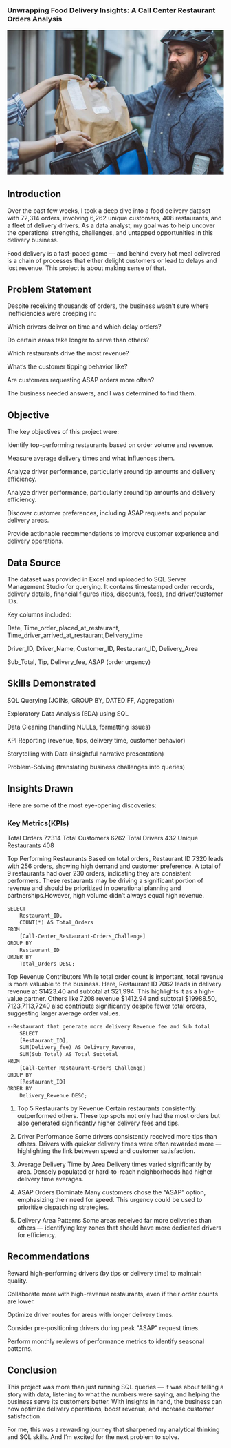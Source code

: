 ### Unwrapping Food Delivery Insights: A Call Center Restaurant Orders Analysis
![](Ccoverpage.png)
## Introduction
Over the past few weeks, I took a deep dive into a food delivery dataset with 72,314 orders, involving 6,262 unique customers, 408 restaurants, and a fleet of delivery drivers. As a data analyst, my goal was to help uncover the operational strengths, challenges, and untapped opportunities in this delivery business.

Food delivery is a fast-paced game — and behind every hot meal delivered is a chain of processes that either delight customers or lead to delays and lost revenue. This project is about making sense of that.

## Problem Statement
Despite receiving thousands of orders, the business wasn’t sure where inefficiencies were creeping in:

Which drivers deliver on time and which delay orders?

Do certain areas take longer to serve than others?

Which restaurants drive the most revenue?

What’s the customer tipping behavior like?

Are customers requesting ASAP orders more often?

The business needed answers, and I was determined to find them.

## Objective
The key objectives of this project were:

Identify top-performing restaurants based on order volume and revenue.

Measure average delivery times and what influences them.

Analyze driver performance, particularly around tip amounts and delivery efficiency.

Analyze driver performance, particularly around tip amounts and delivery efficiency.

Discover customer preferences, including ASAP requests and popular delivery areas.

Provide actionable recommendations to improve customer experience and delivery operations.

## Data Source
The dataset was provided in Excel and uploaded to SQL Server Management Studio for querying. It contains timestamped order records, delivery details, financial figures (tips, discounts, fees), and driver/customer IDs.

Key columns included:

Date, Time_order_placed_at_restaurant, Time_driver_arrived_at_restaurant,Delivery_time

Driver_ID, Driver_Name, Customer_ID, Restaurant_ID, Delivery_Area

Sub_Total, Tip, Delivery_fee, ASAP (order urgency)

## Skills Demonstrated
SQL Querying (JOINs, GROUP BY, DATEDIFF, Aggregation)

Exploratory Data Analysis (EDA) using SQL

Data Cleaning (handling NULLs, formatting issues)

KPI Reporting (revenue, tips, delivery time, customer behavior)

Storytelling with Data (insightful narrative presentation)

Problem-Solving (translating business challenges into queries)

## Insights Drawn
Here are some of the most eye-opening discoveries:

### Key Metrics(KPIs)
Total Orders 72314
Total Customers 6262
Total Drivers 432
Unique Restaurants 408

 Top Performing Restaurants
Based on total orders, Restaurant ID 7320 leads with 256 orders, showing high demand and customer preference. A total of 9 restaurants had over 230 orders, indicating they are consistent performers. These restaurants may be driving a significant portion of revenue and should be prioritized in operational planning and partnerships.However, high volume didn’t always equal high revenue.

```
SELECT 
    Restaurant_ID, 
    COUNT(*) AS Total_Orders
FROM 
    [Call-Center_Restaurant-Orders_Challenge]
GROUP BY 
    Restaurant_ID
ORDER BY 
    Total_Orders DESC;
```

 Top Revenue Contributors
While total order count is important, total revenue is more valuable to the business. Here, Restaurant ID 7062 leads in delivery revenue at $1423.40 and subtotal at $21,994. This highlights it as a high-value partner. Others like 7208 revenue $1412.94 and subtotal $19988.50, 7123,7113,7240 also contribute significantly despite fewer total orders, suggesting larger average order values.
```
--Restaurant that generate more delivery Revenue fee and Sub total
	SELECT 
    [Restaurant_ID], 
    SUM(Delivery_fee) AS Delivery_Revenue,
	SUM(Sub_Total) AS Total_Subtotal
FROM 
    [Call-Center_Restaurant-Orders_Challenge]
GROUP BY 
    [Restaurant_ID]
ORDER BY 
    Delivery_Revenue DESC;
```

1. Top 5 Restaurants by Revenue
Certain restaurants consistently outperformed others. These top spots not only had the most orders but also generated significantly higher delivery fees and tips.

2.  Driver Performance
Some drivers consistently received more tips than others. Drivers with quicker delivery times were often rewarded more — highlighting the link between speed and customer satisfaction.

3.  Average Delivery Time by Area
Delivery times varied significantly by area. Densely populated or hard-to-reach neighborhoods had higher delivery time averages.

4.  ASAP Orders Dominate
Many customers chose the “ASAP” option, emphasizing their need for speed. This urgency could be used to prioritize dispatching strategies.

5.  Delivery Area Patterns
Some areas received far more deliveries than others — identifying key zones that should have more dedicated drivers for efficiency.

## Recommendations
Reward high-performing drivers (by tips or delivery time) to maintain quality.

Collaborate more with high-revenue restaurants, even if their order counts are lower.

Optimize driver routes for areas with longer delivery times.

Consider pre-positioning drivers during peak "ASAP" request times.

Perform monthly reviews of performance metrics to identify seasonal patterns.

## Conclusion
This project was more than just running SQL queries — it was about telling a story with data, listening to what the numbers were saying, and helping the business serve its customers better. With insights in hand, the business can now optimize delivery operations, boost revenue, and increase customer satisfaction.

For me, this was a rewarding journey that sharpened my analytical thinking and SQL skills. And I’m excited for the next problem to solve.

